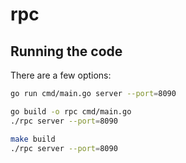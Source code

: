 # rpc

## Running the code

There are a few options:

```bash
go run cmd/main.go server --port=8090
```

```bash
go build -o rpc cmd/main.go
./rpc server --port=8090
```

```bash
make build
./rpc server --port=8090
```